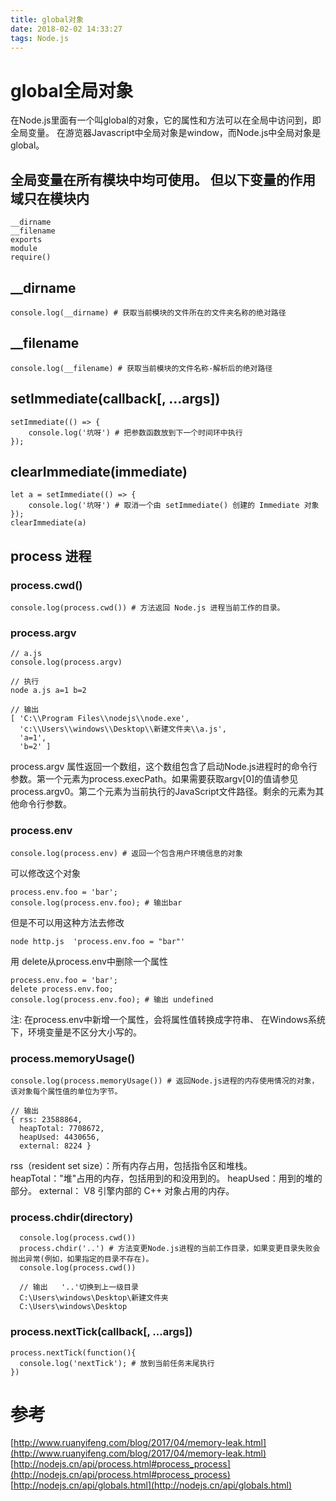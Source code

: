 ```yaml
---
title: global对象
date: 2018-02-02 14:33:27
tags: Node.js
---
```

# global全局对象
在Node.js里面有一个叫global的对象，它的属性和方法可以在全局中访问到，即全局变量。
在游览器Javascript中全局对象是window，而Node.js中全局对象是global。
<!--more-->
## 全局变量在所有模块中均可使用。 但以下变量的作用域只在模块内
```
__dirname
__filename
exports
module
require()
```

## __dirname
```
console.log(__dirname) # 获取当前模块的文件所在的文件夹名称的绝对路径
```

## __filename
```
console.log(__filename) # 获取当前模块的文件名称-解析后的绝对路径
```

## setImmediate(callback[, ...args])
```
setImmediate(() => {
	console.log('坑呀') # 把参数函数放到下一个时间环中执行
});
```

## clearImmediate(immediate)
```
let a = setImmediate(() => {
	console.log('坑呀') # 取消一个由 setImmediate() 创建的 Immediate 对象
});
clearImmediate(a)
```

## process 进程
### process.cwd()
```
console.log(process.cwd()) # 方法返回 Node.js 进程当前工作的目录。
```

### process.argv
```
// a.js
console.log(process.argv) 

// 执行
node a.js a=1 b=2

// 输出
[ 'C:\\Program Files\\nodejs\\node.exe',
  'c:\\Users\\windows\\Desktop\\新建文件夹\\a.js',
  'a=1',
  'b=2' ]
```
process.argv 属性返回一个数组，这个数组包含了启动Node.js进程时的命令行参数。第一个元素为process.execPath。如果需要获取argv[0]的值请参见 process.argv0。第二个元素为当前执行的JavaScript文件路径。剩余的元素为其他命令行参数。

### process.env
```
console.log(process.env) # 返回一个包含用户环境信息的对象
```
可以修改这个对象
```
process.env.foo = 'bar';
console.log(process.env.foo); # 输出bar
```
但是不可以用这种方法去修改
```
node http.js  'process.env.foo = "bar"'
```
用 delete从process.env中删除一个属性
```
process.env.foo = 'bar';
delete process.env.foo;
console.log(process.env.foo); # 输出 undefined
```
注: 在process.env中新增一个属性，会将属性值转换成字符串、 在Windows系统下，环境变量是不区分大小写的。

### process.memoryUsage()
```
console.log(process.memoryUsage()) # 返回Node.js进程的内存使用情况的对象，该对象每个属性值的单位为字节。

// 输出
{ rss: 23588864,
  heapTotal: 7708672,
  heapUsed: 4430656,
  external: 8224 }
```
rss（resident set size）：所有内存占用，包括指令区和堆栈。
heapTotal："堆"占用的内存，包括用到的和没用到的。
heapUsed：用到的堆的部分。
external： V8 引擎内部的 C++ 对象占用的内存。

### process.chdir(directory)
```
  console.log(process.cwd())
  process.chdir('..') # 方法变更Node.js进程的当前工作目录，如果变更目录失败会抛出异常(例如，如果指定的目录不存在)。
  console.log(process.cwd())

  // 输出   '..'切换到上一级目录
  C:\Users\windows\Desktop\新建文件夹
  C:\Users\windows\Desktop
```

### process.nextTick(callback[, ...args])
```
process.nextTick(function(){
  console.log('nextTick'); # 放到当前任务末尾执行
})
```

# 参考
[http://www.ruanyifeng.com/blog/2017/04/memory-leak.html](http://www.ruanyifeng.com/blog/2017/04/memory-leak.html) 
[http://nodejs.cn/api/process.html#process_process](http://nodejs.cn/api/process.html#process_process) 
[http://nodejs.cn/api/globals.html](http://nodejs.cn/api/globals.html) 

